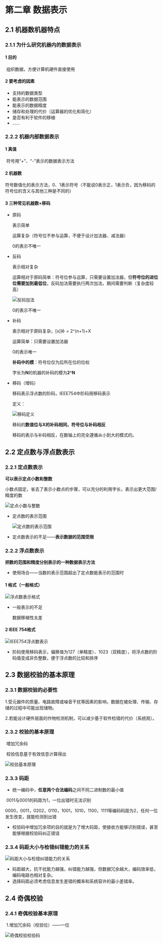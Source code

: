 # 第二章 数据表示

## 2.1 机器数机器特点

### 2.1.1 为什么研究机器内的数据表示

#### 1 目的

​	组织数据，方便计算机硬件直接使用

#### 2 要考虑的因素

* 支持的数据类型
* 能表示的数据范围
* 能表示的数据精度
* 储存和处理的代价（运算器的优化和简化）
* 是否有利于软件的移植
* ……

### 2.2.2 机器内部数据表示

#### 1 真值

​	符号用“+”、“-”表示的数据表示方法

#### 2 机器数

​	符号数值化的表示方法，0、1表示符号（不能说0表示正，1表示负，因为移码的符号位的含义与其他三种是不同的）

#### 3 三种常见机器数+移码

* 原码

  表示简单

  运算复杂（符号位不参与运算，不便于设计加法器、减法器）

  0的表示不唯一

* 反码

  表示相对复杂

  运算相对于原码简单：符号位参与运算，只需要设置加法器，但**符号位的进位位需要加到最低位**，反码加法需要执行两次加法，期间需要判断（复杂度较高）

  ![反码加法](sourceFile\反码加法.png)

  0的表示不唯一

* 补码

  表示相对于原码复杂，[x]补 = 2^(n+1)+X

  运算简单：只需要设置加法器
  
  0的表示唯一
  
  **补码中的模**：符号位仅为后所在位的位权
  
  字长为**N**的机器的补码的模为**2^N**
  
* 移码（增码）

  移码表示浮点数的阶码，IEEE754中阶码用移码表示

  定义：

  ![移码定义](sourceFile\移码的定义.png)

  移码的**数值位与X的补码相同，符号位与补码相反**

  移码的表示与补码相反，在数轴上的完全遵循从小到大的模式的。

  

## 2.2 定点数与浮点数表示

### 2.2.1 定点数表示

**可以表示定点小数和整数**

小数点固定，省去了表示小数点的步骤，可以充分的利用字长，表示出更大范围/精度的数

![定点小数与整数](sourceFile\定点小数与定点整数.png)

* 定点数的表示范围

  ![定点数的表示范围](sourceFile\定点数的表示范围.png)

* 定点数表示的不足——**表示数据的范围受限**

### 2.2.2 浮点数表示

**把数的范围和精度分别表示的一种数据表示方法**

* 使用场合——当数的表示范围超出了定点数能表示的范围时

#### 1 格式（一般格式）

![浮点数表示格式](sourceFile\浮点数表示格式.png)

* 一般表示的不足

  数据移植性太差

#### 2 IEEE 754格式

![IEEE754浮点数表示](sourceFile\IEEE754浮点数表示格式.png)

* 阶码使用移码表示，偏移值为127（单精度）、1023（双精度），将浮点数的阶码值变成非负整数，便于浮点数的比较和排序




## 2.3 数据校验的基本原理

### 2.3.1 数据校验的必要性

​	1.受元器件的质量、电路故障或噪音干扰等因素的影响，数据在被处理、传输、存储的过程中可能出现储物。

​	2.若能设计硬件层面的作物检测机制，可以减少基于软件检错的代价（系统观）。

### 2.3.2 校验的基本原理

​	增加冗余码

​	校验信息基于有效信息计算得出

![校验基本原理](sourceFile\校验基本原理.png)

### 2.3.3 码距

* 统一编码中，**任意两个合法编码**之间不同二进制数的最小值

​	0011与0001的码距为1，一位出错时无法识别

​	0000，0011，0202，0110，1001，1010，1100，1111等编码码距为2，任何一位发生改变，就能检测到出错

* 校验码中增加冗余项的目的就是为了增大码距，使接收方能够识别错误，甚至能够根据校验码纠正错误

### 2.3.4 码距大小与检错纠错能力的关系

![码距大小与检错纠错能力的关系](sourceFile\码距大小与检错纠错能力的关系.png)

* 码距越大，抗干扰能力越强，纠错能力越强，但数据冗余越大，编码效率低，编码电路也相对复杂。
* 选择码距必须考虑信息发生差错的概率和系统容许的最小差错率。

## 2.4 奇偶校验

### 2.4.1 奇偶校验基本原理

​	1.增加冗余码（校验位）——一位

![奇偶校验校验码](sourceFile/奇偶校验校验码.png)
